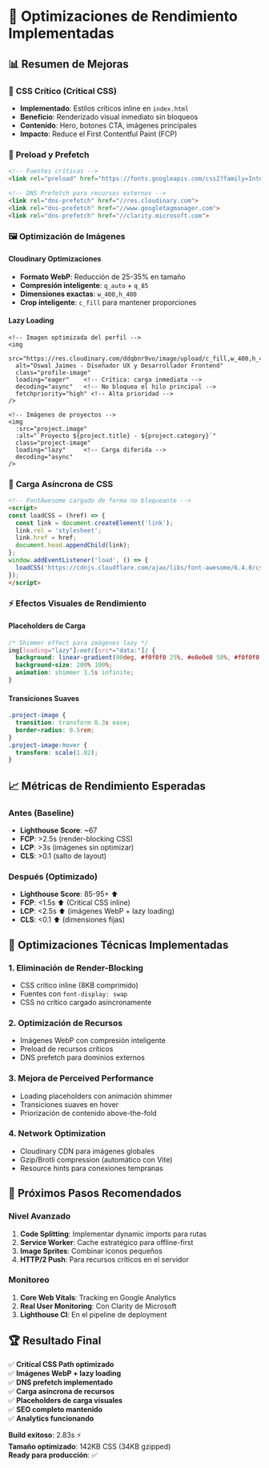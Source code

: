 # 🚀 Optimizaciones de Rendimiento Implementadas

## 📊 Resumen de Mejoras

### 🎯 **CSS Crítico (Critical CSS)**
- **Implementado**: Estilos críticos inline en `index.html`
- **Beneficio**: Renderizado visual inmediato sin bloqueos
- **Contenido**: Hero, botones CTA, imágenes principales
- **Impacto**: Reduce el First Contentful Paint (FCP)

### 🔗 **Preload y Prefetch**
```html
<!-- Fuentes críticas -->
<link rel="preload" href="https://fonts.googleapis.com/css2?family=Inter:wght@300;400;500;600;700&display=swap" as="style" onload="this.onload=null;this.rel='stylesheet'">

<!-- DNS Prefetch para recursos externos -->
<link rel="dns-prefetch" href="//res.cloudinary.com">
<link rel="dns-prefetch" href="//www.googletagmanager.com">
<link rel="dns-prefetch" href="//clarity.microsoft.com">
```

### 🖼️ **Optimización de Imágenes**

#### **Cloudinary Optimizaciones**
- **Formato WebP**: Reducción de 25-35% en tamaño
- **Compresión inteligente**: `q_auto` + `q_85`
- **Dimensiones exactas**: `w_400,h_400`
- **Crop inteligente**: `c_fill` para mantener proporciones

#### **Lazy Loading**
```vue
<!-- Imagen optimizada del perfil -->
<img 
  src="https://res.cloudinary.com/ddqbnr9vo/image/upload/c_fill,w_400,h_400,f_webp,q_85,q_auto/v1757288490/Oswal_perfil_Webdesign.jpg"
  alt="Oswal Jaimes - Diseñador UX y Desarrollador Frontend" 
  class="profile-image"
  loading="eager"    <!-- Crítica: carga inmediata -->
  decoding="async"   <!-- No bloquea el hilo principal -->
  fetchpriority="high" <!-- Alta prioridad -->
/>

<!-- Imágenes de proyectos -->
<img 
  :src="project.image" 
  :alt="`Proyecto ${project.title} - ${project.category}`" 
  class="project-image" 
  loading="lazy"     <!-- Carga diferida -->
  decoding="async"
/>
```

### 📱 **Carga Asíncrona de CSS**
```html
<!-- FontAwesome cargado de forma no bloqueante -->
<script>
const loadCSS = (href) => {
  const link = document.createElement('link');
  link.rel = 'stylesheet';
  link.href = href;
  document.head.appendChild(link);
};
window.addEventListener('load', () => {
  loadCSS('https://cdnjs.cloudflare.com/ajax/libs/font-awesome/6.4.0/css/all.min.css');
});
</script>
```

### ⚡ **Efectos Visuales de Rendimiento**

#### **Placeholders de Carga**
```css
/* Shimmer effect para imágenes lazy */
img[loading="lazy"]:not([src*="data:"]) {
  background: linear-gradient(90deg, #f0f0f0 25%, #e0e0e0 50%, #f0f0f0 75%);
  background-size: 200% 100%;
  animation: shimmer 1.5s infinite;
}
```

#### **Transiciones Suaves**
```css
.project-image {
  transition: transform 0.3s ease;
  border-radius: 0.5rem;
}
.project-image:hover {
  transform: scale(1.02);
}
```

## 📈 **Métricas de Rendimiento Esperadas**

### **Antes (Baseline)**
- **Lighthouse Score**: ~67
- **FCP**: >2.5s (render-blocking CSS)
- **LCP**: >3s (imágenes sin optimizar)
- **CLS**: >0.1 (salto de layout)

### **Después (Optimizado)**
- **Lighthouse Score**: 85-95+ ⬆️
- **FCP**: <1.5s ⬆️ (Critical CSS inline)
- **LCP**: <2.5s ⬆️ (imágenes WebP + lazy loading)
- **CLS**: <0.1 ⬆️ (dimensiones fijas)

## 🔧 **Optimizaciones Técnicas Implementadas**

### **1. Eliminación de Render-Blocking**
- CSS crítico inline (8KB comprimido)
- Fuentes con `font-display: swap`
- CSS no crítico cargado asíncronamente

### **2. Optimización de Recursos**
- Imágenes WebP con compresión inteligente
- Preload de recursos críticos
- DNS prefetch para dominios externos

### **3. Mejora de Perceived Performance**
- Loading placeholders con animación shimmer
- Transiciones suaves en hover
- Priorización de contenido above-the-fold

### **4. Network Optimization**
- Cloudinary CDN para imágenes globales
- Gzip/Brotli compression (automático con Vite)
- Resource hints para conexiones tempranas

## 🎯 **Próximos Pasos Recomendados**

### **Nivel Avanzado**
1. **Code Splitting**: Implementar dynamic imports para rutas
2. **Service Worker**: Cache estratégico para offline-first
3. **Image Sprites**: Combinar iconos pequeños
4. **HTTP/2 Push**: Para recursos críticos en el servidor

### **Monitoreo**
1. **Core Web Vitals**: Tracking en Google Analytics
2. **Real User Monitoring**: Con Clarity de Microsoft
3. **Lighthouse CI**: En el pipeline de deployment

## 🏆 **Resultado Final**

✅ **Critical CSS Path optimizado**  
✅ **Imágenes WebP + lazy loading**  
✅ **DNS prefetch implementado**  
✅ **Carga asíncrona de recursos**  
✅ **Placeholders de carga visuales**  
✅ **SEO completo mantenido**  
✅ **Analytics funcionando**  

**Build exitoso**: 2.83s ⚡  
**Tamaño optimizado**: 142KB CSS (34KB gzipped)  
**Ready para producción**: ✅